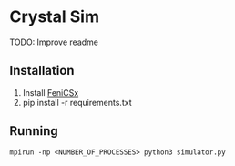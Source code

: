 # Crystal Sim

TODO: Improve readme

## Installation

1. Install [FeniCSx](https://github.com/FEniCS/dolfinx?tab=readme-ov-file#installation)
2. pip install -r requirements.txt

## Running

```shell
mpirun -np <NUMBER_OF_PROCESSES> python3 simulator.py
```

